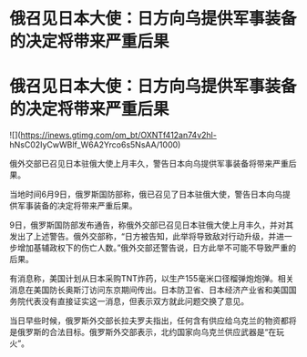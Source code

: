 # 俄召见日本大使：日方向乌提供军事装备的决定将带来严重后果

# 俄召见日本大使：日方向乌提供军事装备的决定将带来严重后果

![](https://inews.gtimg.com/om_bt/OXNTf412an74v2hl-
hNsC02IyCwWBlf_W6A2Yrco6s5NsAA/1000)

俄外交部已召见日本驻俄大使上月丰久，警告日本向乌提供军事装备将带来严重后果。

当地时间6月9日，俄罗斯国防部称，俄已召见了日本驻俄大使，警告日本向乌提供军事装备的决定将带来严重后果。

9日，俄罗斯国防部发布通告，称俄外交部已召见日本驻俄大使上月丰久，并对其发出了上述警告。俄外交部称，“日方被告知，此举将导致敌对行动升级，并进一步增加基辅政权下的伤亡人数。”俄外交部还警告说，日方此举不可能不导致严重的后果。

有消息称，美国计划从日本采购TNT炸药，以生产155毫米口径榴弹炮炮弹。相关消息在美国防长奥斯汀访问东京期间传出。日本防卫省、日本经济产业省和美国国务院代表没有直接证实这一消息，但表示双方就此问题交换了意见。

当日早些时候，俄罗斯外交部长拉夫罗夫指出，任何含有供应给乌克兰的物资都将是俄罗斯的合法目标。俄罗斯外交部表示，北约国家向乌克兰供应武器是“在玩火”。

